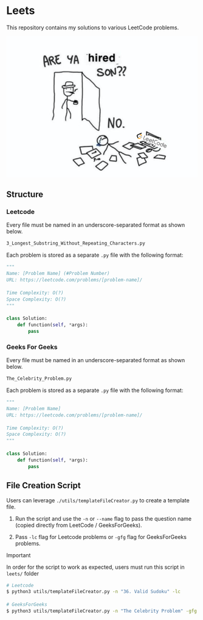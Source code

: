 <!-- TITLE -->

# Leets

This repository contains my solutions to various LeetCode problems.

<div align="center">
    <img src="./readme/leetcodeMeme.png" alt="leetcode meme" />
</div>

<!-- TITLE ENDS -->

<!-- STRUCTURE -->

## Structure

### Leetcode

Every file must be named in an underscore-separated format as shown below.

```txt
3_Longest_Substring_Without_Repeating_Characters.py
```

Each problem is stored as a separate `.py` file with the following format:

```python
"""
Name: [Problem Name] (#Problem Number)
URL: https://leetcode.com/problems/[problem-name]/

Time Complexity: O(?)
Space Complexity: O(?)
"""

class Solution:
    def function(self, *args):
        pass
```

### Geeks For Geeks

Every file must be named in an underscore-separated format as shown below.

```txt
The_Celebrity_Problem.py
```

Each problem is stored as a separate `.py` file with the following format:

```python
"""
Name: [Problem Name]
URL: https://leetcode.com/problems/[problem-name]/

Time Complexity: O(?)
Space Complexity: O(?)
"""

class Solution:
    def function(self, *args):
        pass
```

<!-- STRUCTURE ENDS -->

<!-- SCRIPT -->

## File Creation Script

Users can leverage `./utils/templateFileCreator.py` to create a template file.

1. Run the script and use the `-n` or `--name` flag to pass the question name (copied directly from LeetCode / GeeksForGeeks).

2. Pass `-lc` flag for Leetcode problems or `-gfg` flag for GeeksForGeeks problems.

> [!IMPORTANT]
> In order for the script to work as expected, users must run this script in `leets/` folder

```bash
# Leetcode
$ python3 utils/templateFileCreator.py -n "36. Valid Sudoku" -lc

# GeeksForGeeks
$ python3 utils/templateFileCreator.py -n "The Celebrity Problem" -gfg
```

<!-- SCRIPT ENDS -->
